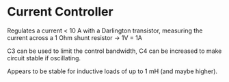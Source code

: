 # Current Controller

Regulates a current < 10 A with a Darlington transistor, measuring the current across a 1 Ohm shunt resistor -> 1V = 1A
  
C3 can be used to limit the control bandwidth, C4 can be increased to make circuit stable if oscillating.

Appears to be stable for inductive loads of up to 1 mH (and maybe higher). 
